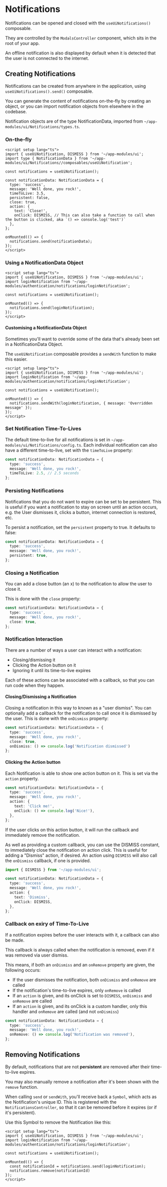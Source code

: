 # Notifications

Notifications can be opened and closed with the `useUiNotifications()` composable.

They are controlled by the `ModalsController` component, which sits in the root of your app.

An offline notification is also displayed by default when it is detected that the user is not connected to the internet.

## Creating Notifications

Notifications can be created from anywhere in the application, using `useUiNotifications().send()` composable.

You can generate the content of notifications on-the-fly by creating an object, or you can import notification objects
from elsewhere in the codebase.

Notification objects are of the type NotificationData, imported from `~/app-modules/ui/Notifications/types.ts`.

### On-the-fly

```vue
<script setup lang="ts">
import { useUiNotification, DISMISS } from '~/app-modules/ui';
import type { NotificationData } from '~/app-modules/ui/Notifications//composables/useUiNotification';

const notifications = useUiNotification();

const notificationData: NotificationData = {
  type: 'success',
  message: 'Well done, you rock!',
  timeToLive: 3.5,
  persistent: false,
  close: true,
  action: {
    text: 'Close!',
    onClick: DISMISS, // This can also take a function to call when the button is clicked, aka `() => console.log('test')`
  },
};

onMounted(() => {
  notifications.send(notificationData);
});
</script>
```

### Using a NotificationData Object

```vue
<script setup lang="ts">
import { useUiNotification, DISMISS } from '~/app-modules/ui';
import loginNotification from '~/app-modules/authentication/notifications/loginNotification';

const notifications = useUiNotification();

onMounted(() => {
  notifications.send(loginNotification);
});
</script>
```

#### Customising a NotificationData Object

Sometimes you'll want to override some of the data that's already been set in a NotificationData Object.

The `useUiNotification` composable provides a `sendWith` function to make this easier.

```vue
<script setup lang="ts">
import { useUiNotification, DISMISS } from '~/app-modules/ui';
import loginNotification from '~/app-modules/authentication/notifications/loginNotification';

const notifications = useUiNotification();

onMounted(() => {
  notifications.sendWith(loginNotification, { message: 'Overridden message' });
});
</script>
```

### Set Notification Time-To-Lives

The default time-to-live for all notifications is set in `~/app-modules/ui/Notifications/config.ts`. Each individual
notification can also have a different time-to-live, set with the `timeToLive` property:

```typescript
const notificationData: NotificationData = {
  type: 'success',
  message: 'Well done, you rock!',
  timeToLive: 2.5, // 2.5 seconds
};
```

### Persisting Notifications

Notifications that you do not want to expire can be set to be persistent. This is useful if you want a notification
to stay on screen until an action occurs, e.g. the User dismisses it, clicks a button, internet connection is restored, etc.

To persist a notification, set the `persistent` property to true. It defaults to false:

```typescript
const notificationData: NotificationData = {
  type: 'success',
  message: 'Well done, you rock!',
  persistent: true,
};
```

### Closing a Notification

You can add a close button (an x) to the notification to allow the user to close it.

This is done with the `close` property:

```typescript
const notificationData: NotificationData = {
  type: 'success',
  message: 'Well done, you rock!',
  close: true,
};
```

### Notification Interaction

There are a number of ways a user can interact with a notification:

- Closing/dismissing it
- Clicking the Action button on it
- Ignoring it until its time-to-live expires

Each of these actions can be associated with a callback, so that you can run code when they happen.

#### Closing/Dismissing a Notification

Closing a notification in this way to known as a "user dismiss". You can optionally add a callback for the notification
to call once it is dismissed by the user. This is done with the `onDismiss` property:

```typescript
const notificationData: NotificationData = {
  type: 'success',
  message: 'Well done, you rock!',
  close: true,
  onDismiss: () => console.log('Notification dismissed')
};
```

#### Clicking the Action button

Each Notification is able to show one action button on it. This is set via the `action` property.

```typescript
const notificationData: NotificationData = {
  type: 'success',
  message: 'Well done, you rock!',
  action: {
    text: 'Click me!',
    onClick: () => console.log('Nice!'),
  },
};
```

If the user clicks on this action button, it will run the callback and immediately remove the notification.

As well as providing a custom callback, you can use the DISMISS constant, to immediately close the notification on 
action click. This is useful for adding a "Dismiss" action, if desired. An action using `DISMISS` will also call the 
`onDismiss` callback, if one is provided.

```typescript
import { DISMISS } from '~/app-modules/ui';

const notificationData: NotificationData = {
  type: 'success',
  message: 'Well done, you rock!',
  action: {
    text: 'Dismiss',
    onClick: DISMISS,
  },
};
```

### Callback on exiry of Time-To-Live

If a notification expires before the user interacts with it, a callback can also be made.

This callback is always called when the notification is removed, even if it was removed via user dismiss. 

This means, if both an `onDismiss` and an `onRemove` property are given, the following occurs:

- If the user dismisses the notification, both `onDismiss` and `onRemove` are called
- If the notification's time-to-live expires, only `onRemove` is called
- If an `action` is given, and its onClick is set to `DISMISS`, `onDismiss` and `onRemove` are called
- If an `action` is given, and its onClick is a custom handler, only this handler and `onRemove` are called (and not `onDismiss`)

```typescript
const notificationData: NotificationData = {
  type: 'success',
  message: 'Well done, you rock!',
  onRemove: () => console.log('Notification was removed'),
};
```

## Removing Notifications

By default, notifications that are not **persistent** are removed after their time-to-live expires.

You may also manually remove a notification after it's been shown with the `remove` function.

When calling `send` or `sendWith`, you'll receive back a `Symbol`, which acts as the Notification's unique ID. This
is registered with the `NotificationsController`, so that it can be removed before it expires (or if it's persistent).

Use this Symbol to remove the Notification like this:

```vue
<script setup lang="ts">
import { useUiNotification, DISMISS } from '~/app-modules/ui';
import loginNotification from '~/app-modules/authentication/notifications/loginNotification';

const notifications = useUiNotification();

onMounted(() => {
  const notificationId = notifications.send(loginNotification);
  notifications.remove(notificationId)
});
</script>
```
